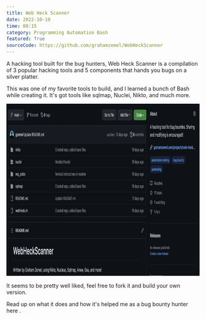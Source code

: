 ```yaml
---
title: Web Heck Scanner
date: 2022-10-10
time: 08:15
category: Programming Automation Bash
featured: True
sourceCode: https://github.com/grahamzemel/WebHeckScanner
---
```

<script>  
import Link from '$lib/components/Link.svelte'
</script>
<div class="linkBtn">

A hacking tool built for the bug hunters, <Link href='https://github.com/grahamzemel/WebHeckScanner'>Web Heck Scanner</Link> is a compilation of 3 popular hacking tools and 5 components that hands you bugs on a silver platter. 

This was one of my favorite tools to build, and I learned a bunch of Bash while creating it. It's got tools like sqlmap, Nuclei, Nikto, and much more.

<img
     alt="Web Heck Scanner"
     loading="lazy"
     decoding="async"
     width="672"
     height="448"
     src="./webheckscanner.png"
/>

It seems to be pretty well liked, feel free to fork it and build your own version.

Read up on what it does and how it's helped me as a bug bounty hunter <Link href='https://medium.com/the-gray-area/finding-p1-vulnerabilities-tools-resources-32bb2e7a52fb'>here</Link> .

</div>